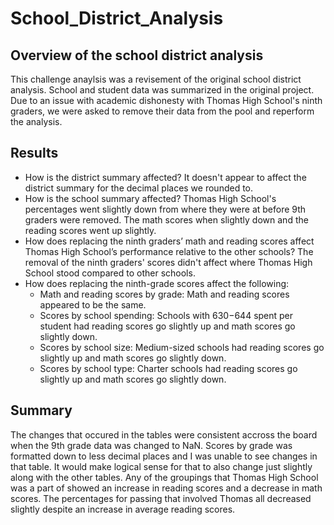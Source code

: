 # School_District_Analysis
## Overview of the school district analysis
This challenge anaylsis was a revisement of the original school district analysis. School and student data was summarized in the original project. Due to an issue with academic dishonesty with Thomas High School's ninth graders, we were asked to remove their data from the pool and reperform the analysis.
## Results
* How is the district summary affected?
It doesn't appear to affect the district summary for the decimal places we rounded to.
* How is the school summary affected?
Thomas High School's percentages went slightly down from where they were at before 9th graders were removed. The math scores when slightly down and the reading scores went up slightly.
* How does replacing the ninth graders’ math and reading scores affect Thomas High School’s performance relative to the other schools?
The removal of the ninth graders' scores didn't affect where Thomas High School stood compared to other schools.
* How does replacing the ninth-grade scores affect the following:
  * Math and reading scores by grade:
  Math and reading scores appeared to be the same.
  * Scores by school spending:
  Schools with $630-$644 spent per student had reading scores go slightly up and math scores go slightly down.
  * Scores by school size:
  Medium-sized schools had reading scores go slightly up and math scores go slightly down.
  * Scores by school type:
  Charter schools had reading scores go slightly up and math scores go slightly down.
## Summary
The changes that occured in the tables were consistent accross the board when the 9th grade data was changed to NaN. Scores by grade was formatted down to less decimal places and I was unable to see changes in that table. It would make logical sense for that to also change just slightly along with the other tables. Any of the groupings that Thomas High School was a part of showed an increase in reading scores and a decrease in math scores. The percentages for passing that involved Thomas all decreased slightly despite an increase in average reading scores. 
